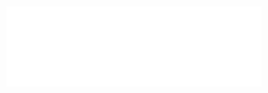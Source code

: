 <div align="center">
	<a href="https://github.com/nof1000/nof1000">
		<img src="https://github.com/nof1000/nof1000/raw/master/content.svg" width="800px" height="160px" />
	</a>
</div>
